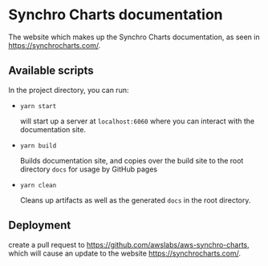 # Synchro Charts documentation

The website which makes up the Synchro Charts documentation, as seen in https://synchrocharts.com/. 

## Available scripts

In the project directory, you can run:

- `yarn start`

  will start up a server at `localhost:6060` where you can interact with the documentation site.

- `yarn build`

  Builds documentation site, and copies over the build site to the root directory `docs` for usage by GitHub pages

- `yarn clean`

  Cleans up artifacts as well as the generated `docs` in the root directory.

## Deployment

create a pull request to https://github.com/awslabs/aws-synchro-charts, which will cause an update to the website https://synchrocharts.com/.